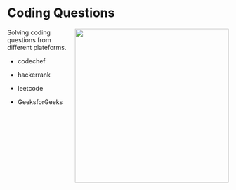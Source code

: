 <h1> Coding Questions</h1>

<img src="https://media3.giphy.com/media/qgQUggAC3Pfv687qPC/giphy.gif?cid=ecf05e47mvbvrlt3eivhcr19f7u081n5pgkriv3wkoi7l9hw&rid=giphy.gif&ct=g" width="350px" align="right" />
    
Solving coding questions from different plateforms.

- codechef

- hackerrank

- leetcode 

- GeeksforGeeks
